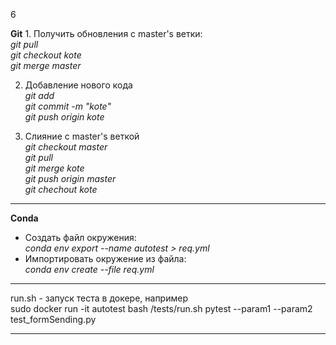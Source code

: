 <p>6</p>
<b>Git</b>
1. Получить обновления с master's ветки:<br>
<i>git pull</i></br>
<i>git checkout kote</i><br>
<i>git merge master</i><br>


2. Добавление нового кода<br>
<i>git add </i></br>
<i>git commit -m "kote"</i><br>
<i>git push origin kote</i><br>


3. Слияние с master's веткой<br>
<i>git checkout master</i><br>
<i>git pull</i></br>
<i>git merge kote</i><br>
<i>git push origin master</i><br>
<i>git chechout kote</i><br>
---
<b>Conda</b><br>
<ul>
<li>Создать файл окружения:<br>
<i>conda env export --name autotest > req.yml</i><br></li>
<li>Импортировать окружение из файла:<br>
<i>conda env create --file req.yml</i><br></li></ul>

---

run.sh - запуск теста в докере, например<br>
sudo docker run -it autotest bash /tests/run.sh pytest --param1 --param2 test_formSending.py

---
